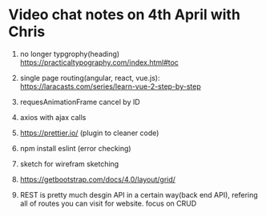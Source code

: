 # Video chat notes on 4th April with Chris


1. no longer typgrophy(heading) https://practicaltypography.com/index.html#toc

2. single page routing(angular, react, vue.js): https://laracasts.com/series/learn-vue-2-step-by-step

3. requesAnimationFrame cancel by ID 

4. axios with ajax calls 

5. https://prettier.io/ (plugin to cleaner code)

6. npm install eslint (error checking)

7. sketch for wirefram sketching

8. https://getbootstrap.com/docs/4.0/layout/grid/

9. REST is pretty much desgin API in a certain way(back end API), refering all of routes you can visit for website. focus on CRUD
